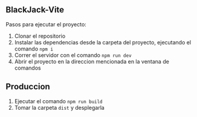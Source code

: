 ## BlackJack-Vite

Pasos para ejecutar el proyecto: 
1. Clonar el repositorio
2. Instalar las dependencias desde la carpeta del proyecto, ejecutando el comando ```npm i```
3. Correr el servidor con el comando ```npm run dev```
4. Abrir el proyecto en la direccion mencionada en la ventana de comandos 

## Produccion 
1. Ejecutar el comando ```npm run build```
2. Tomar la carpeta ```dist``` y desplegarla 